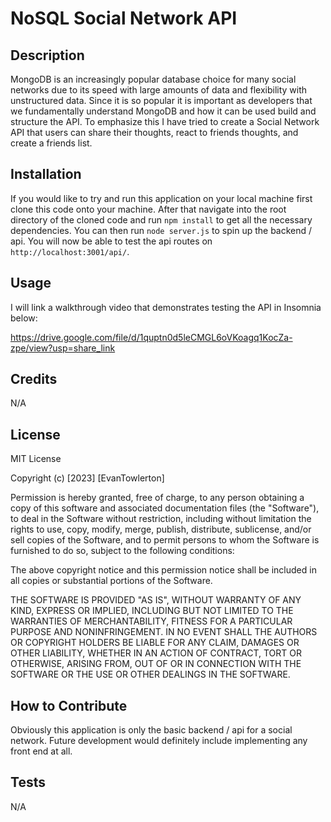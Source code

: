 # NoSQL Social Network API

## Description
MongoDB is an increasingly popular database choice for many social networks due to its speed with large amounts of data and flexibility with unstructured data. Since it is so popular it is important as developers that we fundamentally understand MongoDB and how it can be used build and structure the API. To emphasize this I have tried to create a Social Network API that users can share their thoughts, react to friends thoughts, and create a friends list.

## Installation
If you would like to try and run this application on your local machine first clone this code onto your machine.
After that navigate into the root directory of the cloned code and run `npm install` to get all the necessary dependencies. You can then run `node server.js` to spin up the backend / api. You will now be able to test the api routes on `http://localhost:3001/api/`.

## Usage
I will link a walkthrough video that demonstrates testing the API in Insomnia below:

https://drive.google.com/file/d/1quptn0d5leCMGL6oVKoagq1KocZa-zpe/view?usp=share_link

## Credits
N/A

## License
MIT License

Copyright (c) [2023] [EvanTowlerton]

Permission is hereby granted, free of charge, to any person obtaining a copy
of this software and associated documentation files (the "Software"), to deal
in the Software without restriction, including without limitation the rights
to use, copy, modify, merge, publish, distribute, sublicense, and/or sell
copies of the Software, and to permit persons to whom the Software is
furnished to do so, subject to the following conditions:

The above copyright notice and this permission notice shall be included in all
copies or substantial portions of the Software.

THE SOFTWARE IS PROVIDED "AS IS", WITHOUT WARRANTY OF ANY KIND, EXPRESS OR
IMPLIED, INCLUDING BUT NOT LIMITED TO THE WARRANTIES OF MERCHANTABILITY,
FITNESS FOR A PARTICULAR PURPOSE AND NONINFRINGEMENT. IN NO EVENT SHALL THE
AUTHORS OR COPYRIGHT HOLDERS BE LIABLE FOR ANY CLAIM, DAMAGES OR OTHER
LIABILITY, WHETHER IN AN ACTION OF CONTRACT, TORT OR OTHERWISE, ARISING FROM,
OUT OF OR IN CONNECTION WITH THE SOFTWARE OR THE USE OR OTHER DEALINGS IN THE
SOFTWARE.

## How to Contribute
Obviously this application is only the basic backend / api for a social network. Future development would definitely include implementing any front end at all.

## Tests
N/A
